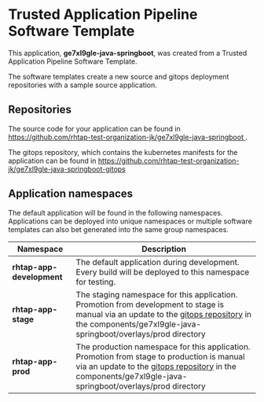 # Trusted Application Pipeline Software Template

This application, **ge7xl9gle-java-springboot**, was created from a Trusted Application Pipeline Software Template.

The software templates create a new source and gitops deployment repositories with a sample source application. 

## Repositories

The source code for your application can be found in [https://github.com/rhtap-test-organization-jk/ge7xl9gle-java-springboot ](https://github.com/rhtap-test-organization-jk/ge7xl9gle-java-springboot ).
 
The gitops repository, which contains the kubernetes manifests for the application can be found in 
[https://github.com/rhtap-test-organization-jk/ge7xl9gle-java-springboot-gitops ](https://github.com/rhtap-test-organization-jk/ge7xl9gle-java-springboot-gitops ) 

## Application namespaces 

The default application will be found in the following namespaces. Applications can be deployed into unique namespaces or multiple software templates can also bet generated into the same group namespaces.  

|  Namespace   |  Description   |  
| -------- | -------- |   
| **rhtap-app-development** | The default application during development. Every build will be deployed to this namespace for testing. | 
| **rhtap-app-stage** | The staging namespace for this application. Promotion from development to stage is manual via an update to the [gitops repository](https://github.com/rhtap-test-organization-jk/ge7xl9gle-java-springboot-gitops ) in the components/ge7xl9gle-java-springboot/overlays/prod directory |  
| **rhtap-app-prod** | The production namespace for this application. Promotion from stage to production is manual via an update to the [gitops repository](https://github.com/rhtap-test-organization-jk/ge7xl9gle-java-springboot-gitops ) in the components/ge7xl9gle-java-springboot/overlays/prod directory | 